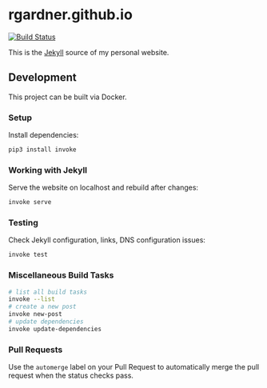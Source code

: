 # rgardner.github.io

[![Build
Status](https://travis-ci.org/rgardner/rgardner.github.io.svg?branch=master)](https://travis-ci.org/rgardner/rgardner.github.io)

This is the [Jekyll](https://jekyllrb.com/) source of my personal website.

## Development

This project can be built via Docker.

### Setup

Install dependencies:

```sh
pip3 install invoke
```

### Working with Jekyll

Serve the website on localhost and rebuild after changes:

```sh
invoke serve
```

### Testing

Check Jekyll configuration, links, DNS configuration issues:

```sh
invoke test
```

### Miscellaneous Build Tasks

```sh
# list all build tasks
invoke --list
# create a new post
invoke new-post
# update dependencies
invoke update-dependencies
```

### Pull Requests

Use the `automerge` label on your Pull Request to automatically merge the pull
request when the status checks pass.
